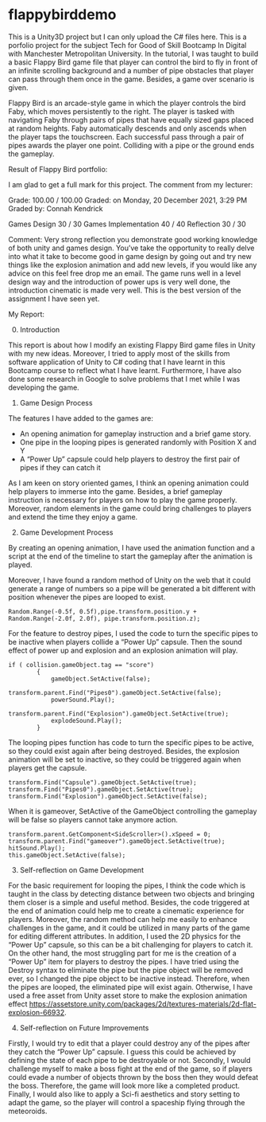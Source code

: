 # flappybirddemo
This is a Unity3D project but I can only upload the C# files here. This is a porfolio project for the subject Tech for Good of Skill Bootcamp In Digital
with Manchester Metropolitan University. In the tutorial, I was taught to build a basic Flappy Bird game file that player can control the bird to fly in front of
an infinite scrolling background and a number of pipe obstacles that player can pass through them once in the game. Besides, a game over scenario is given. 

Flappy Bird is an arcade-style game in which the player controls the bird Faby, which moves persistently to the right. The player is tasked with navigating Faby through pairs of pipes that have equally sized gaps placed at random heights. Faby automatically descends and only ascends when the player taps the touchscreen. Each successful pass through a pair of pipes awards the player one point. Colliding with a pipe or the ground ends the gameplay.


Result of Flappy Bird portfolio:

I am glad to get a full mark for this project. The comment from my lecturer:

Grade: 100.00 / 100.00 Graded: on Monday, 20 December 2021, 3:29 PM Graded by: Connah Kendrick

Games Design 30 / 30
Games Implementation 40 / 40
Reflection 30 / 30

Comment: Very strong reflection you demonstrate good working knowledge of both unity and games design. 
You’ve take the opportunity to really delve into what it take to become good in game design by going out and 
try new things like the explosion animation and add new levels, if you would like any advice on this feel free drop me an email. 
The game runs well in a level design way and the introduction of power ups is very well done, the introduction cinematic is made very well. 
This is the best version of the assignment I have seen yet.


My Report:

0. Introduction

This report is about how I modify an existing Flappy Bird game files in Unity with my
new ideas. Moreover, I tried to apply most of the skills from software application of
Unity to C# coding that I have learnt in this Bootcamp course to reflect what I have
learnt. Furthermore, I have also done some research in Google to solve problems that I
met while I was developing the game.

1. Game Design Process

The features I have added to the games are:
- An opening animation for gameplay instruction and a brief game story.
- One pipe in the looping pipes is generated randomly with Position X and Y
- A “Power Up” capsule could help players to destroy the first pair of pipes if they
can catch it

As I am keen on story oriented games, I think an opening animation could help players
to immerse into the game. Besides, a brief gameplay instruction is necessary for players
on how to play the game properly. Moreover, random elements in the game could bring
challenges to players and extend the time they enjoy a game.

2. Game Development Process

By creating an opening animation, I have used the animation function and a script at the
end of the timeline to start the gameplay after the animation is played.

Moreover, I have found a random method of Unity on the web that it could generate a
range of numbers so a pipe will be generated a bit different with position whenever the
pipes are looped to exist.

```
Random.Range(-0.5f, 0.5f),pipe.transform.position.y + Random.Range(-2.0f, 2.0f), pipe.transform.position.z);
```

For the feature to destroy pipes, I used the code to turn the specific pipes to be inactive
when players collide a “Power Up” capsule. Then the sound effect of power up and
explosion and an explosion animation will play.

```
if ( collision.gameObject.tag == "score")
        {
            gameObject.SetActive(false);
            transform.parent.Find("Pipes0").gameObject.SetActive(false);
            powerSound.Play();
            transform.parent.Find("Explosion").gameObject.SetActive(true);
            explodeSound.Play();
        }
```

The looping pipes function has code to turn the specific pipes to be active, so they could
exist again after being destroyed. Besides, the explosion animation will be set to
inactive, so they could be triggered again when players get the capsule.

```
transform.Find("Capsule").gameObject.SetActive(true);
transform.Find("Pipes0").gameObject.SetActive(true);
transform.Find("Explosion").gameObject.SetActive(false);
```

When it is gameover, SetActive of the GameObject controlling the gameplay will be false
so players cannot take anymore action.

```
transform.parent.GetComponent<SideScroller>().xSpeed = 0;
transform.parent.Find("gameover").gameObject.SetActive(true);
hitSound.Play();
this.gameObject.SetActive(false);
```

3. Self-reflection on Game Development

For the basic requirement for looping the pipes, I think the code which is taught in the
class by detecting distance between two objects and bringing them closer is a simple
and useful method. Besides, the code triggered at the end of animation could help me
to create a cinematic experience for players. Moreover, the random method can help
me easily to enhance challenges in the game, and it could be utilized in many parts of
the game for editing different attributes. In addition, I used the 2D physics for the
“Power Up” capsule, so this can be a bit challenging for players to catch it. On the other
hand, the most struggling part for me is the creation of a “Power Up” item for players to
destroy the pipes. I have tried using the Destroy syntax to eliminate the pipe but the
pipe object will be removed ever, so I changed the pipe object to be inactive instead.
Therefore, when the pipes are looped, the eliminated pipe will exist again. Otherwise, I
have used a free asset from Unity asset store to make the explosion animation effect
https://assetstore.unity.com/packages/2d/textures-materials/2d-flat-explosion-66932.

4. Self-reflection on Future Improvements

Firstly, I would try to edit that a player could destroy any of the pipes after they catch
the “Power Up” capsule. I guess this could be achieved by defining the state of each pipe
to be destroyable or not. Secondly, I would challenge myself to make a boss fight at the
end of the game, so if players could evade a number of objects thrown by the boss then
they would defeat the boss. Therefore, the game will look more like a completed
product. Finally, I would also like to apply a Sci-fi aesthetics and story setting to adapt
the game, so the player will control a spaceship flying through the meteoroids.
